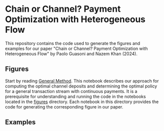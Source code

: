 # Chain or Channel? Payment Optimization with Heterogeneous Flow

This repository contains the code used to generate the figures and examples for our paper "Chain or Channel? Payment Optimization with Heterogeneous Flow" by Paolo Guasoni and Nazem Khan (2024). 

## Figures

Start by reading [General Method](GeneralMethod.ipynb). This notebook describes our approach for computing the optimal channel deposits and determining the optimal policy for a general transaction stream with continuous payments. It is a prerequisite for understanding and running the code in the notebooks located in the [figures](figures) directory.  Each notebook in this directory provides the code for generating the corresponding figure in our paper.

## Examples

